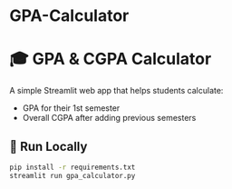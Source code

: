 # GPA-Calculator
# 🎓 GPA & CGPA Calculator

A simple Streamlit web app that helps students calculate:
- GPA for their 1st semester
- Overall CGPA after adding previous semesters

## 🚀 Run Locally
```bash
pip install -r requirements.txt
streamlit run gpa_calculator.py
